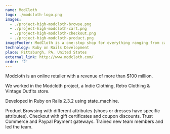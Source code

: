 ```yaml
---
name: ModCloth
logo: ./modcloth-logo.png
images:
  - ./project-high-modcloth-browse.png
  - ./project-high-modcloth-cart.png
  - ./project-high-modcloth-checkout.png
  - ./project-high-modcloth-product.png
imageFooter: ModCloth is a one-stop shop for everything ranging from casual dresses to wedding dresses, cozy sweaters to pulled-together blouses, shoes and handbags, to home decor.
technology: Ruby on Rails Development
place: Pittsburgh, PA, United States
external_link: http://www.modcloth.com/
order: '2'
---
```

Modcloth is an online retailer with a revenue of more than $100 million.

We worked in the Modcloth project, a Indie Clothing, Retro Clothing & Vintage Outfits store.

Developed in Ruby on Rails 2.3.2 using state_machine.

Product Browsing with different attributes (shoes or dresses have specific attributes). Checkout with gift certificates and coupon discounts. Trust Commerce and Paypal Payment gateways. Trained new team members and led the team.
